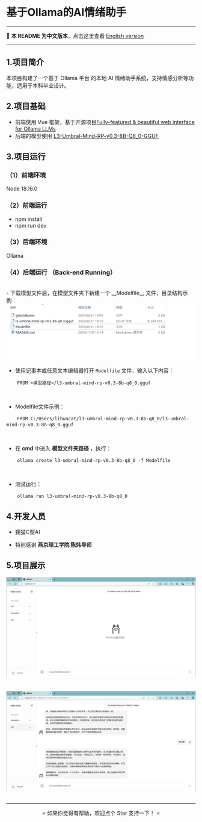 # 基于Ollama的AI情绪助手

---

📖 **本 README 为中文版本**，点击这里查看 [English version](./README_EN.md)  

---

## 1.项目简介
本项目构建了一个基于 Ollama 平台 的本地 AI 情绪助手系统，支持情感分析等功能，适用于本科毕业设计。

## 2.项目基础
- 前端使用 Vue 框架，基于开源项目[Fully-featured & beautiful web interface for Ollama LLMs](https://github.com/jakobhoeg/nextjs-ollama-llm-ui)
- 后端的模型使用 [L3-Umbral-Mind-RP-v0.3-8B-Q8_0-GGUF](https://huggingface.co/Ransss/L3-Umbral-Mind-RP-v0.3-8B-Q8_0-GGUF)

## 3.项目运行
### （1）前端环境
Node 18.16.0
### （2）前端运行
- npm install
- npm run dev
### （3）后端环境
Ollama<br>
### （4）后端运行 （Back-end Running）
<br>
- 下载模型文件后，在模型文件夹下新建一个 __Modelfile__  文件，目录结构示例：
<br>
<img src="/show11.png"/>

- 使用记事本或任意文本编辑器打开 `Modelfile` 文件，输入以下内容：<br>

```plaintext
    FROM <模型路径>/l3-umbral-mind-rp-v0.3-8b-q8_0.gguf
```
<br>

- Modelfile文件示例：

```plaintext
    FROM C:/Users/lihuacat/l3-umbral-mind-rp-v0.3-8b-q8_0/l3-umbral-mind-rp-v0.3-8b-q8_0.gguf
```

<br>

- 在 __cmd__ 中进入 __模型文件夹路径__ ，执行：

```plaintext
    ollama create l3-umbral-mind-rp-v0.3-8b-q8_0 -f Modelfile
```
<br>

- 测试运行：

```plaintext
    ollama run l3-umbral-mind-rp-v0.3-8b-q8_0
```


## 4.开发人员

- 狸猫C型AI

- 特别感谢 **燕京理工学院 陈炜导师**

## 5.项目展示
<img src="/show-1.png"/><br>
<br>
<br>
<img src="/show2.png"/><br>
<br>

---

<p align="center">⭐️ 如果你觉得有帮助，欢迎点个 Star 支持一下！ ⭐️</p>
